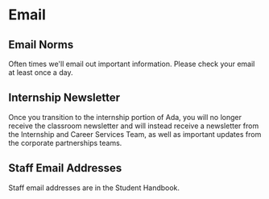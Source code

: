# Email

## Email Norms

Often times we'll email out important information. Please check your email at least once a day.

## Internship Newsletter

Once you transition to the internship portion of Ada, you will no longer receive the classroom newsletter and will instead receive a newsletter from the Internship and Career Services Team, as well as important updates from the corporate partnerships teams.

## Staff Email Addresses

Staff email addresses are in the Student Handbook.

